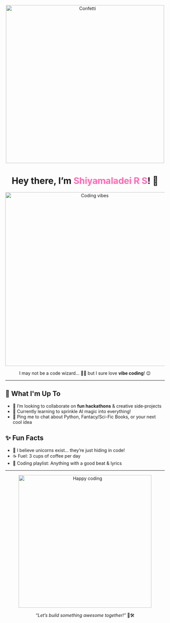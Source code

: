 <p align="center">
  <img src="https://media.giphy.com/media/v1.Y2lkPWVjZjA1ZTQ3MGY0cjNsaWFzZHBmdXdvYjVnYW40cDI5NWJxd2VkM3NibnRidWs5YyZlcD12MV9naWZzX3NlYXJjaCZjdD1n/Wp0ZtQjgViqR2/giphy.gif" alt="Confetti" width="500"/>
</p>

<h1 align="center">Hey there, I’m <span style="color:#ff69b4;">Shiyamaladei R S</span>! 👋</h1>

<p align="center">
  <img src="https://media2.giphy.com/media/v1.Y2lkPTc5MGI3NjExYjllejFyb3g2Ynl2Z2hpbjl2Zm9hZ2pnamkzODh5dTVrN3VubW8xbSZlcD12MV9pbnRlcm5hbF9naWZfYnlfaWQmY3Q9Zw/LHZyixOnHwDDy/giphy.gif" alt="Coding vibes" width="550"/>
</p>

<p align="center">  
  I may not be a code wizard… 🧙‍♂️  
  but I sure love <strong>vibe coding</strong>! 😉  
</p>

---

## 🔭 What I'm Up To
- 👯 I’m looking to collaborate on **fun hackathons** & creative side‑projects  
- 🌱 Currently learning to sprinkle AI magic into everything!  
- 💬 Ping me to chat about Python, Fantacy/Sci-Fic Books, or your next cool idea  


## ✨ Fun Facts
- 🦄 I believe unicorns exist… they’re just hiding in code!  
- ☕ Fuel: 3 cups of coffee per day  
- 🎵 Coding playlist: Anything with a good beat & lyrics  

---

<p align="center">
  <img src="https://media.giphy.com/media/v1.Y2lkPTc5MGI3NjExazRhZWVybW8xazV2aGN2NWl1dXBoN24yOHFoeWl6NDJuaWs4cjE4YSZlcD12MV9naWZzX3NlYXJjaCZjdD1n/JEhCPFfqi2Hy8/giphy.gif" alt="Happy coding" width="420"/>
</p>

<p align="center">
  <em>“Let’s build something awesome together!”</em> 🚧🛠️  
</p>


